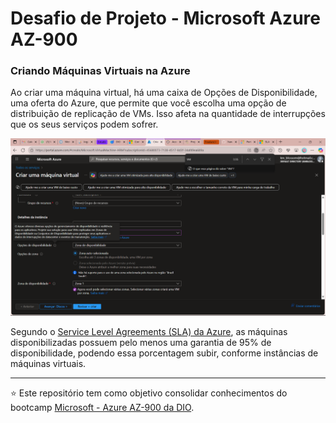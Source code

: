 # Desafio de Projeto - Microsoft Azure AZ-900
### Criando Máquinas Virtuais na Azure


Ao criar uma máquina virtual, há uma caixa de Opções de Disponibilidade, uma oferta do Azure, que permite que você escolha uma opção de distribuição de replicação de VMs. Isso afeta na quantidade de interrupções que os seus serviços podem sofrer.

![tela de criação de uma vm](/images/image-2.png)

Segundo o [Service Level Agreements (SLA) da Azure](https://www.azure.cn/en-us/support/sla/virtual-machines/index.html), as máquinas disponibilizadas possuem pelo menos uma garantia de 95% de disponibilidade, podendo essa porcentagem subir, conforme instâncias de máquinas virtuais.



---

⭐ Este repositório tem como objetivo consolidar conhecimentos do bootcamp [Microsoft - Azure AZ-900 da DIO](https://web.dio.me/track/microsoft-azure-az-900).